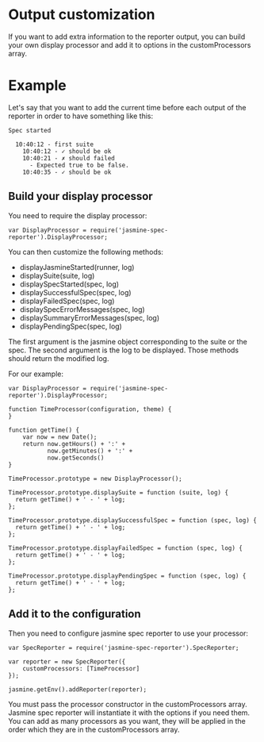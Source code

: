 Output customization
====================

If you want to add extra information to the reporter output, you can build your own display processor and add it to options in the customProcessors array.

# Example

Let's say that you want to add the current time before each output of the reporter in order to have something like this:

    Spec started

      10:40:12 - first suite
        10:40:12 - ✓ should be ok
        10:40:21 - ✗ should failed
          - Expected true to be false.
        10:40:35 - ✓ should be ok


## Build your display processor

You need to require the display processor:

```node
var DisplayProcessor = require('jasmine-spec-reporter').DisplayProcessor;
```

You can then customize the following methods:
* displayJasmineStarted(runner, log)
* displaySuite(suite, log)
* displaySpecStarted(spec, log)
* displaySuccessfulSpec(spec, log)
* displayFailedSpec(spec, log)
* displaySpecErrorMessages(spec, log)
* displaySummaryErrorMessages(spec, log)
* displayPendingSpec(spec, log)

The first argument is the jasmine object corresponding to the suite or the spec. The second argument is the log to be displayed. Those methods should return the modified log.

For our example:

```node
var DisplayProcessor = require('jasmine-spec-reporter').DisplayProcessor;

function TimeProcessor(configuration, theme) {
}

function getTime() {
    var now = new Date();
    return now.getHours() + ':' +
           now.getMinutes() + ':' +
           now.getSeconds()
}

TimeProcessor.prototype = new DisplayProcessor();

TimeProcessor.prototype.displaySuite = function (suite, log) {
  return getTime() + ' - ' + log;
};

TimeProcessor.prototype.displaySuccessfulSpec = function (spec, log) {
  return getTime() + ' - ' + log;
};

TimeProcessor.prototype.displayFailedSpec = function (spec, log) {
  return getTime() + ' - ' + log;
};

TimeProcessor.prototype.displayPendingSpec = function (spec, log) {
  return getTime() + ' - ' + log;
};
```

## Add it to the configuration

Then you need to configure jasmine spec reporter to use your processor:

```node
var SpecReporter = require('jasmine-spec-reporter').SpecReporter;

var reporter = new SpecReporter({
    customProcessors: [TimeProcessor]
});

jasmine.getEnv().addReporter(reporter);
```

You must pass the processor constructor in the customProcessors array. Jasmine spec reporter will instantiate it with the options if you need them. You can add as many processors as you want, they will be applied in the order which they are in the customProcessors array.
